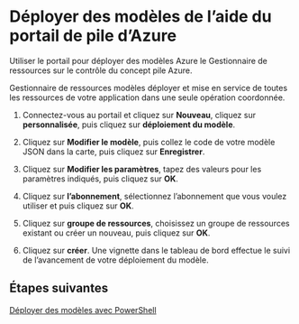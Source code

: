 <properties
    pageTitle="Déployer des modèles avec le portail dans Azure pile | Microsoft Azure"
    description="Découvrez comment utiliser le portail Azure pile pour déployer des modèles."
    services="azure-stack"
    documentationCenter=""
    authors="HeathL17"
    manager="byronr"
    editor=""/>

<tags
    ms.service="azure-stack"
    ms.workload="na"
    ms.tgt_pltfrm="na"
    ms.devlang="na"
    ms.topic="article"
    ms.date="09/26/2016"
    ms.author="helaw"/>

# <a name="deploy-templates-using-the-azure-stack-portal"></a>Déployer des modèles de l’aide du portail de pile d’Azure

Utiliser le portail pour déployer des modèles Azure le Gestionnaire de ressources sur le contrôle du concept pile Azure.

Gestionnaire de ressources modèles déployer et mise en service de toutes les ressources de votre application dans une seule opération coordonnée.

1.  Connectez-vous au portail et cliquez sur **Nouveau**, cliquez sur **personnalisée**, puis cliquez sur **déploiement du modèle**.

2.  Cliquez sur **Modifier le modèle**, puis collez le code de votre modèle JSON dans la carte, puis cliquez sur **Enregistrer**.

3.  Cliquez sur **Modifier les paramètres**, tapez des valeurs pour les paramètres indiqués, puis cliquez sur **OK**.

4.  Cliquez sur **l’abonnement**, sélectionnez l’abonnement que vous voulez utiliser et puis cliquez sur **OK**.

5.  Cliquez sur **groupe de ressources**, choisissez un groupe de ressources existant ou créer un nouveau, puis cliquez sur **OK**.

6.  Cliquez sur **créer**. Une vignette dans le tableau de bord effectue le suivi de l’avancement de votre déploiement du modèle.

## <a name="next-steps"></a>Étapes suivantes

[Déployer des modèles avec PowerShell](azure-stack-deploy-template-powershell.md)
